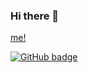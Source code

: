 ### Hi there 👋

<a href="https://me.everyenothing.net/">me!</a>

<a href="https://github.com/dfnkk?tab=followers">
    <img src="https://img.shields.io/github/followers/dfnkk?label=Followers&logo=GitHub&style=for-the-badge" alt="GitHub badge" />
</a>

<br />
 

 
<!--
**Dfnkk/Dfnkk** is a ✨ _special_ ✨ repository because its `README.md` (this file) appears on your GitHub profile.

Here are some ideas to get you started:

- 🔭 I’m currently working on ...
- 🌱 I’m currently learning ...
- 👯 I’m looking to collaborate on ...
- 🤔 I’m looking for help with ...
- 💬 Ask me about ...
- 📫 How to reach me: ...
- 😄 Pronouns: ...
- ⚡ Fun fact: ...
-->
